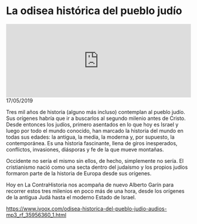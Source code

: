 # La odisea histórica del pueblo judío
<iframe id='audio_88903085' frameborder='0' allowfullscreen='' scrolling='no' height='200' style='width:100%;' src='https://www.ivoox.com/player_ej_35956360_6_1.html' loading='lazy'></iframe>17/05/2019

Tres mil años de historia (alguno más incluso) contemplan al pueblo judío. Sus orígenes habría que ir a buscarlos al segundo milenio antes de Cristo. Desde entonces los judíos, primero asentados en lo que hoy es Israel y luego por todo el mundo conocido, han marcado la historia del mundo en todas sus edades: la antigua, la media, la moderna y, por supuesto, la contemporánea. Es una historia fascinante, llena de giros inesperados, conflictos, invasiones, diásporas y fe de la que mueve montañas.  

 Occidente no sería el mismo sin ellos, de hecho, simplemente no sería. El cristianismo nació como una secta dentro del judaísmo y los propios judíos formaron parte de la historia de Europa desde sus orígenes. 

 Hoy en La ContraHistoria nos acompaña de nuevo Alberto Garín para recorrer estos tres milenios en poco más de una hora, desde los orígenes de la antigua Judá hasta el moderno Estado de Israel.  

 

https://www.ivoox.com/odisea-historica-del-pueblo-judio-audios-mp3_rf_35956360_1.html
